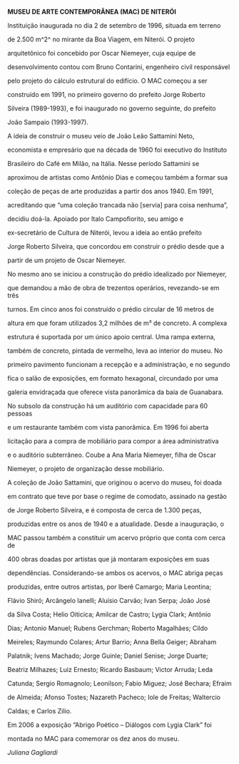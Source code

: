 **MUSEU DE ARTE CONTEMPORÂNEA (MAC) DE NITERÓI**



Instituição inaugurada no dia 2 de setembro de 1996, situada em terreno

de 2.500 m^2^ no mirante da Boa Viagem, em Niterói. O projeto

arquitetônico foi concebido por Oscar Niemeyer, cuja equipe de

desenvolvimento contou com Bruno Contarini, engenheiro civil responsável

pelo projeto do cálculo estrutural do edifício. O MAC começou a ser

construído em 1991, no primeiro governo do prefeito Jorge Roberto

Silveira (1989-1993), e foi inaugurado no governo seguinte, do prefeito

João Sampaio (1993-1997).



A ideia de construir o museu veio de João Leão Sattamini Neto,

economista e empresário que na década de 1960 foi executivo do Instituto

Brasileiro do Café em Milão, na Itália. Nesse período Sattamini se

aproximou de artistas como Antônio Dias e começou também a formar sua

coleção de peças de arte produzidas a partir dos anos 1940. Em 1991,

acreditando que “uma coleção trancada não [servia] para coisa nenhuma”,

decidiu doá-la. Apoiado por Italo Campofiorito, seu amigo e

ex-secretário de Cultura de Niterói, levou a ideia ao então prefeito

Jorge Roberto Silveira, que concordou em construir o prédio desde que a

partir de um projeto de Oscar Niemeyer.



No mesmo ano se iniciou a construção do prédio idealizado por Niemeyer,

que demandou a mão de obra de trezentos operários, revezando-se em três

turnos. Em cinco anos foi construído o prédio circular de 16 metros de

altura em que foram utilizados 3,2 milhões de m³ de concreto. A complexa

estrutura é suportada por um único apoio central. Uma rampa externa,

também de concreto, pintada de vermelho, leva ao interior do museu. No

primeiro pavimento funcionam a recepção e a administração, e no segundo

fica o salão de exposições, em formato hexagonal, circundado por uma

galeria envidraçada que oferece vista panorâmica da baía de Guanabara.

No subsolo da construção há um auditório com capacidade para 60 pessoas

e um restaurante também com vista panorâmica. Em 1996 foi aberta

licitação para a compra de mobiliário para compor a área administrativa

e o auditório subterrâneo. Coube a Ana Maria Niemeyer, filha de Oscar

Niemeyer, o projeto de organização desse mobiliário.



A coleção de João Sattamini, que originou o acervo do museu, foi doada

em contrato que teve por base o regime de comodato, assinado na gestão

de Jorge Roberto Silveira, e é composta de cerca de 1.300 peças,

produzidas entre os anos de 1940 e a atualidade. Desde a inauguração, o

MAC passou também a constituir um acervo próprio que conta com cerca de

400 obras doadas por artistas que já montaram exposições em suas

dependências. Considerando-se ambos os acervos, o MAC abriga peças

produzidas, entre outros artistas, por Iberê Camargo; Maria Leontina;

Flávio Shiró; Arcângelo Ianelli; Aluísio Carvão; Ivan Serpa; João José

da Silva Costa; Helio Oiticica; Amilcar de Castro; Lygia Clark; Antônio

Dias; Antonio Manuel; Rubens Gerchman; Roberto Magalhães; Cildo

Meireles; Raymundo Colares; Artur Barrio; Anna Bella Geiger; Abraham

Palatnik; Ivens Machado; Jorge Guinle; Daniel Senise; Jorge Duarte;

Beatriz Milhazes; Luiz Ernesto; Ricardo Basbaum; Victor Arruda; Leda

Catunda; Sergio Romagnolo; Leonilson; Fabio Miguez; José Bechara; Efraim

de Almeida; Afonso Tostes; Nazareth Pacheco; Iole de Freitas; Waltercio

Caldas; e Carlos Zilio.



Em 2006 a exposição “Abrigo Poético – Diálogos com Lygia Clark” foi

montada no MAC para comemorar os dez anos do museu.



*Juliana Gagliardi*



